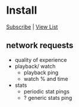 # Install

[Subscribe](https://subscribe.adblockplus.org/?location=https%3A%2F%2Fraw.githubusercontent.com%2Fmchangrh%2Fyt-neuter%2Fmaster%2Ffilters%2Fnotrack.txt&title=yt-neuter%20notrack) | [View List](https://raw.githubusercontent.com/mchangrh/yt-neuter/master/filters/notrack.txt)

## network requests
  * quality of experience
* playback/ watch
  * playback ping
  * watch % and time
* stats
  * periodic stat pings
  * ? generic stats ping